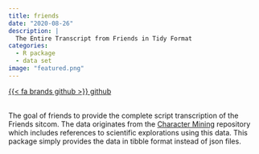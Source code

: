 ```yaml
---
title: friends
date: "2020-08-26"
description: |
  The Entire Transcript from Friends in Tidy Format
categories:
  - R package
  - data set
image: "featured.png"
---
```




<div class="project-buttons">
<a href="https://github.com/EmilHvitfeldt/friends">
  {{< fa brands github >}} github
</a>
</div>
<br>

The goal of friends to provide the complete script transcription of the Friends sitcom. The data originates from the [Character Mining](https://github.com/emorynlp/character-mining) repository which includes references to scientific explorations using this data. This package simply provides the data in tibble format instead of json files.
